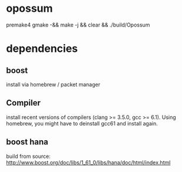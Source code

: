 # opossum

premake4 gmake -&& make -j && clear && ./build/Opossum

# dependencies

## boost
install via homebrew / packet manager

## Compiler
install recent versions of compilers (clang >= 3.5.0, gcc >= 6.1). Using homebrew, you might have to deinstall gcc61 and install again.

## boost hana
build from source: http://www.boost.org/doc/libs/1_61_0/libs/hana/doc/html/index.html